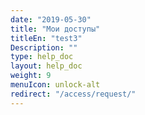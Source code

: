 ```yaml
---
date: "2019-05-30"
title: "Мои доступы"
titleEn: "test3"
Description: ""
type: help_doc
layout: help_doc
weight: 9
menuIcon: unlock-alt
redirect: "/access/request/"
---
```


